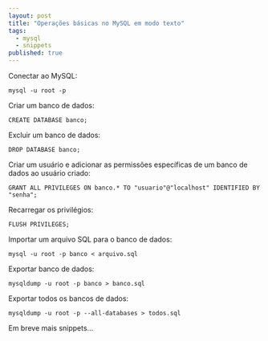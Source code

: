 ```yaml
---
layout: post
title: "Operações básicas no MySQL em modo texto"
tags:
  - mysql
  - snippets
published: true
---
```


Conectar ao MySQL:  

```
mysql -u root -p
```

Criar um banco de dados:  

```
CREATE DATABASE banco;
```

Excluir um banco de dados:  

```
DROP DATABASE banco;
```

Criar um usuário e adicionar as permissões específicas de um banco de dados ao usuário criado:  

```
GRANT ALL PRIVILEGES ON banco.* TO "usuario"@"localhost" IDENTIFIED BY "senha";
```

Recarregar os privilégios:  

```
FLUSH PRIVILEGES;
```  

Importar um arquivo SQL para o banco de dados:  

```
mysql -u root -p banco < arquivo.sql
```  

Exportar banco de dados:  

```
mysqldump -u root -p banco > banco.sql
```  

Exportar todos os bancos de dados:  

```
mysqldump -u root -p --all-databases > todos.sql
```  

Em breve mais snippets...
